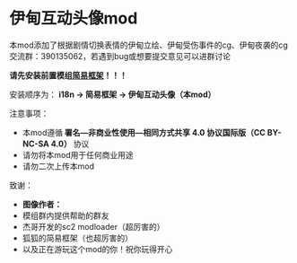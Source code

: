<h1>伊甸互动头像mod</h1>

本mod添加了根据剧情切换表情的伊甸立绘、伊甸受伤事件的cg、伊甸夜袭的cg
<br>
交流群：390135062，若遇到bug或想要提交意见可以进群讨论

<b>请先安装前置模组[**简易框架**](https://github.com/emicoto/SCMLSimpleFramework)！！！</b>

安装顺序为：
<b>i18n → 简易框架 → 伊甸互动头像（本mod）</b>
<br>

注意事项：

* 本mod遵循<b> 署名—非商业性使用—相同方式共享 4.0 协议国际版（CC BY-NC-SA 4.0） </b>协议
* 请勿将本mod用于任何商业用途
* 请勿二次上传本mod

致谢：

* <b>图像作者：</b>
* 模组群内提供帮助的群友
* 杰哥开发的sc2 modloader（超厉害的）
* 狐狐的简易框架（也超厉害的）
* 以及正在游玩这个mod的你！祝你玩得开心
